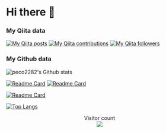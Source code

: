 # Hi there 👋

### My Qiita data
[![My Qiita posts](https://qiita-badge.apiapi.app/s/peco_2282/posts.svg)](http://qiita.com/peco_2282)
[![My Qiita contributions](https://qiita-badge.apiapi.app/s/peco_2282/contributions.svg)](http://qiita.com/peco_2282)
[![My Qiita followers](https://qiita-badge.apiapi.app/s/peco_2282/followers.svg)](http://qiita.com/peco_2282)

### My Github data
![peco2282's Github stats](https://github-readme-stats.vercel.app/api?username=peco2282&hide=stars,issues&count_private=true&show_icons=true&theme=synthwave&count_private=true)

[![Readme Card](https://github-readme-stats.vercel.app/api/pin/?username=peco2282&repo=disnowflake)](https://github.com/peco2282/disnowflake)
[![Readme Card](https://github-readme-stats.vercel.app/api/pin/?username=peco2282&repo=DamageCalc)](https://github.com/peco2282/DamageCalc)

[![Readme Card](https://github-readme-stats.vercel.app/api/pin/?username=peco2282&repo=dispander)](https://github.com/peco2282/dispander)

[![Top Langs](https://github-readme-stats.vercel.app/api/top-langs/?username=peco2282)](https://github.com/peco2282/peco2282)


<p align="center">
    Visitor count<br>
  <img src="https://profile-counter.glitch.me/peco2282/count.svg" />
</p>


<!--
**peco2282/peco2282** is a ✨ _special_ ✨ repository because its `README.md` (this file) appears on your GitHub profile.

Here are some ideas to get you started:

- 🔭 I’m currently working on ...
- 🌱 I’m currently learning ...
- 👯 I’m looking to collaborate on ...
- 🤔 I’m looking for help with ...
- 💬 Ask me about ...
- 📫 How to reach me: ...
- 😄 Pronouns: ...
- ⚡ Fun fact: ...
-->

